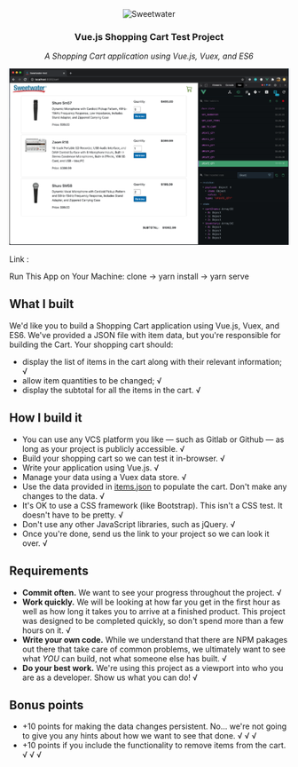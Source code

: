<div align="center"><img src="https://media.sweetwater.com/api/i/f-webp__w-190__q-90__ha-f4546d53fe7e2931__hmac-a688b52eda3ea82987d2f7ba7fdad6cc81f97f4f/header/logo/sweetwater-logo.png.auto.webp" alt="Sweetwater" />
<h3>Vue.js Shopping Cart Test Project</h3>
</div>
<p align="center"><i>A Shopping Cart application using Vue.js, Vuex, and ES6</i></p>

<a href="#"><img src="https://github.com/tllongdev/sweetwater-test/blob/master/public/ScreenShotSweetwaterCodeTestTimothyLeeLong.png" alt="" /></a>

Link :

Run This App on Your Machine: clone -> yarn install -> yarn serve

## What I built

We'd like you to build a Shopping Cart application using Vue.js, Vuex, and ES6. We've provided a JSON file with item data, but you're responsible for building the Cart. Your shopping cart should:

- display the list of items in the cart along with their relevant information; √
- allow item quantities to be changed; √
- display the subtotal for all the items in the cart. √

## How I build it

- You can use any VCS platform you like — such as Gitlab or Github — as long as your project is publicly accessible. √
- Build your shopping cart so we can test it in-browser. √
- Write your application using Vue.js. √
- Manage your data using a Vuex data store. √
- Use the data provided in [items.json](items.json) to populate the cart. Don't make any changes to the data. √
- It's OK to use a CSS framework (like Bootstrap). This isn't a CSS test. It doesn't have to be pretty. √
- Don't use any other JavaScript libraries, such as jQuery. √
- Once you're done, send us the link to your project so we can look it over. √

## Requirements

- **Commit often.** We want to see your progress throughout the project. √
- **Work quickly.** We will be looking at how far you get in the first hour as well as how long it takes you to arrive at a finished product. This project was designed to be completed quickly, so don't spend more than a few hours on it. √
- **Write your own code.** While we understand that there are NPM pakages out there that take care of common problems, we ultimately want to see what _YOU_ can build, not what someone else has built. √
- **Do your best work.** We're using this project as a viewport into who you are as a developer. Show us what you can do! √

## Bonus points

- +10 points for making the data changes persistent. No... we're not going to give you any hints about how we want to see that done. √ √ √
- +10 points if you include the functionality to remove items from the cart. √ √ √
